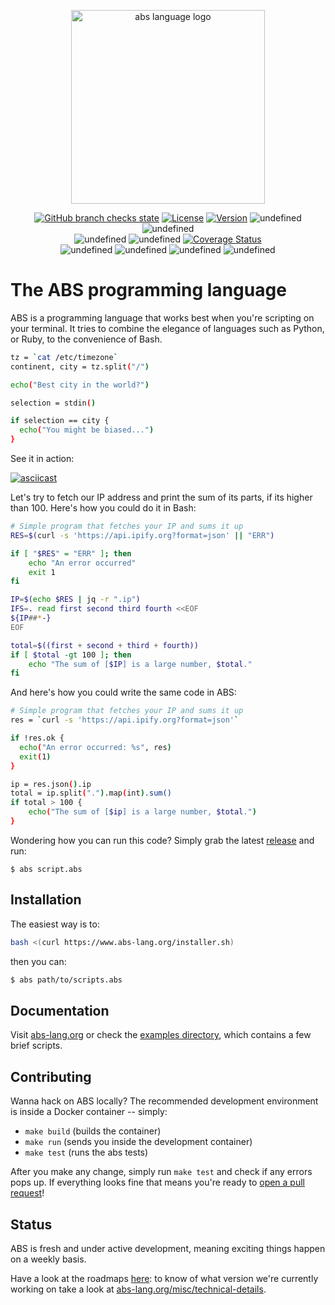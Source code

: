 <p align="center">
  <a href="https://www.abs-lang.org/">
    <img alt="abs language logo" src="https://github.com/abs-lang/abs/blob/master/bin/ABS.png?raw=true" width="310">
  </a>
</p>

<p align="center">
  <a href="https://github.com/abs-lang/abs"><img alt="GitHub branch checks state" src="https://img.shields.io/github/checks-status/abs-lang/abs/master"></a>
  <a href="https://github.com/abs-lang/abs"><img alt="License" src="https://img.shields.io/github/license/abs-lang/abs.svg"></a>
  <a href="https://github.com/abs-lang/abs"><img alt="Version" src="https://img.shields.io/github/release-pre/abs-lang/abs.svg"></a>
  <img alt="undefined" src="https://img.shields.io/github/release-date/abs-lang/abs.svg?style=flat">
  <img alt="undefined" src="https://img.shields.io/github/downloads/abs-lang/abs/total.svg?style=flat">
  <br />
  <img alt="undefined" src="https://img.shields.io/badge/platform-linux | macosx | windows-red.svg">
  <img alt="undefined"  src="https://img.shields.io/github/last-commit/abs-lang/abs.svg?style=flat">
  <a href='https://coveralls.io/github/abs-lang/abs'><img src='https://coveralls.io/repos/github/abs-lang/abs/badge.svg' alt='Coverage Status' /></a>
  <br />
  <img alt="undefined" src="https://img.shields.io/github/contributors/abs-lang/abs.svg?style=flat">
  <img alt="undefined" src="https://img.shields.io/github/issues/abs-lang/abs.svg?style=flat">
  <img alt="undefined" src="https://img.shields.io/github/issues-pr-closed/abs-lang/abs.svg?style=flat">
  <img alt="undefined" src="https://img.shields.io/github/stars/abs-lang/abs.svg?style=social">

</p>

# The ABS programming language

ABS is a programming language that works best when you're scripting on
your terminal. It tries to combine the elegance of languages
such as Python, or Ruby, to the convenience of Bash.

``` bash
tz = `cat /etc/timezone`
continent, city = tz.split("/")

echo("Best city in the world?")

selection = stdin()

if selection == city {
  echo("You might be biased...")
}
```

See it in action:

[![asciicast](https://asciinema.org/a/218909.svg)](https://asciinema.org/a/218909)

Let's try to fetch our IP address and print the sum of its
parts, if its higher than 100. Here's how you could do it
in Bash:

``` bash
# Simple program that fetches your IP and sums it up
RES=$(curl -s 'https://api.ipify.org?format=json' || "ERR")

if [ "$RES" = "ERR" ]; then
    echo "An error occurred"
    exit 1
fi

IP=$(echo $RES | jq -r ".ip")
IFS=. read first second third fourth <<EOF
${IP##*-}
EOF

total=$((first + second + third + fourth))
if [ $total -gt 100 ]; then
    echo "The sum of [$IP] is a large number, $total."
fi
```

And here's how you could write the same code in ABS:

``` bash
# Simple program that fetches your IP and sums it up
res = `curl -s 'https://api.ipify.org?format=json'`

if !res.ok {
  echo("An error occurred: %s", res)
  exit(1)
}

ip = res.json().ip
total = ip.split(".").map(int).sum()
if total > 100 {
    echo("The sum of [$ip] is a large number, $total.")
}
```

Wondering how you can run this code? Simply grab the latest
[release](https://github.com/abs-lang/abs/releases) and run:

```
$ abs script.abs
```

## Installation

The easiest way is to:

``` bash
bash <(curl https://www.abs-lang.org/installer.sh)
```

then you can:

``` bash
$ abs path/to/scripts.abs
```

## Documentation

Visit [abs-lang.org](https://www.abs-lang.org) or check the [examples directory](https://github.com/abs-lang/abs/tree/master/examples),
which contains a few brief scripts.

## Contributing

Wanna hack on ABS locally? The recommended development
environment is inside a Docker container -- simply:

* `make build` (builds the container)
* `make run` (sends you inside the development container)
* `make test` (runs the abs tests)

After you make any change, simply run `make test` and check
if any errors pops up. If everything looks fine that means
you're ready to [open a pull request](https://github.com/abs-lang/abs/pulls)!

## Status

ABS is fresh and under active development, meaning exciting
things happen on a weekly basis.

Have a look at the roadmaps [here](https://github.com/abs-lang/abs/milestones):
to know of what version we're currently working on take a look at [abs-lang.org/misc/technical-details](https://www.abs-lang.org/misc/technical-details).
